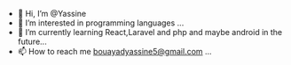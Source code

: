 - 👋 Hi, I’m @Yassine
- 👀 I’m interested in programming languages  ...
- 🌱 I’m currently learning React,Laravel and php and maybe android in the future...
- 📫 How to reach me bouayadyassine5@gmail.com ...

<!---
PeetzaYT/PeetzaYT is a ✨ special ✨ repository because its `README.md` (this file) appears on your GitHub profile.
You can click the Preview link to take a look at your changes.
--->
